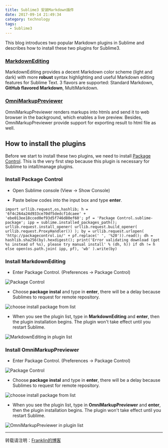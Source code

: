 ```yaml
---
title: Sublime3 安装Markdown插件
date: 2017-09-14 21:49:34
category: technology
tags:
  - Sublime3
---
```


This blog introduces two popular Markdown plugins in Sublime and describes how to install these two plugins for Sublime3.

### [MarkdownEditing](https://github.com/SublimeText-Markdown/MarkdownEditing)

MarkdownEditing provides a decent Markdown color scheme (light and dark) with more **robust** syntax highlighting and useful Markdown editing features for Sublime Text. 3 flavors are supported: Standard Markdown, **GitHub flavored Markdown**, MultiMarkdown.

### [OmniMarkupPreviewer](https://github.com/timonwong/OmniMarkupPreviewer)

<!--more-->

OmniMarkupPreviewer renders markups into htmls and send it to web browser in the background, which enables a live preview. Besides, OmniMarkupPreviewer provide support for exporting result to html file as well.

## How to install the plugins

Before we start to install these two plugins, we need to install [Package Control](https://packagecontrol.io/installation). This is the very first step because this plugin is necessary for Sublime to intall/manage plugins.

### Install Package Control

- Open Sublime console (View -> Show Console)

- Paste below codes into the input box and type **enter**.

```
import urllib.request,os,hashlib; h = '6f4c264a24d933ce70df5dedcf1dcaee' + 'ebe013ee18cced0ef93d5f746d80ef60'; pf = 'Package Control.sublime-package'; ipp = sublime.installed_packages_path(); urllib.request.install_opener( urllib.request.build_opener( urllib.request.ProxyHandler()) ); by = urllib.request.urlopen( 'http://packagecontrol.io/' + pf.replace(' ', '%20')).read(); dh = hashlib.sha256(by).hexdigest(); print('Error validating download (got %s instead of %s), please try manual install' % (dh, h)) if dh != h else open(os.path.join( ipp, pf), 'wb' ).write(by)
```

### Install MarkdownEditing

- Enter Package Control. (Preferences -> Package Control)

![Package Control](/assets/img/install_markdown_plugin_for_sublime3/package_control.PNG)

- Choose **package instal** and type in **enter**, there will be a delay because Sublimes to request for remote repository.

![choose install package from list](/assets/img/install_markdown_plugin_for_sublime3/choose_install_package_from_list.PNG)

- When you see the plugin list, type in **MarkdownEditing** and **enter**, then the plugin installation begins. The plugin won't take effect until you restart Sublime.

![MarkdownEditing in plugin list](/assets/img/install_markdown_plugin_for_sublime3/MarkdownEditing_in_list.PNG)

### Install OmniMarkupPreviewer

- Enter Package Control. (Preferences -> Package Control)

![Package Control](/assets/img/install_markdown_plugin_for_sublime3/package_control.PNG)

- Choose **package instal** and type in **enter**, there will be a delay because Sublimes to request for remote repository.

![choose install package from list](/assets/img/install_markdown_plugin_for_sublime3/choose_install_package_from_list.PNG)

- When you see the plugin list, type in **OmniMarkupPreviewer** and **enter**, then the plugin installation begins. The plugin won't take effect until you restart Sublime.

![OmniMarkupPreviewer in plugin list](/assets/img/install_markdown_plugin_for_sublime3/OmniMarkupPreviewer_in_list.PNG)

*****
转载请注明：[Franklin的博客](https://franklinzhang1992.github.io/)
